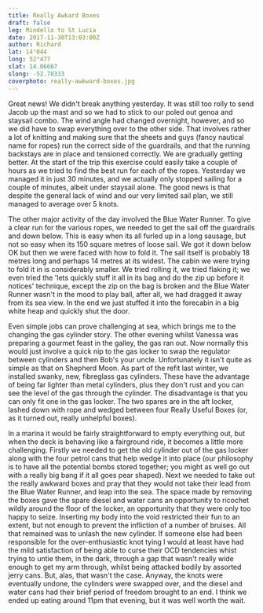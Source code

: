 ```yaml
---
title: Really Awkard Boxes
draft: false
leg: Mindello to St Lucia
date: 2017-11-30T13:03:00Z
author: Richard
lat: 14°044
long: 52°477
slat: 14.06667
slong: -52.78333
coverphoto: really-awkward-boxes.jpg
---
```

Great news! We didn't break anything yesterday. It was still too rolly to send Jacob up the mast and so we had to stick to our poled out 
genoa and staysail combo. The wind angle had changed overnight, however, and so we did have to swap everything over to the other 
side. That involves rather a lot of knitting and making sure that the sheets and guys (fancy nautical name for ropes) run the correct side of 
the guardrails, and that the running backstays are in place and tensioned correctly. We are gradually getting better. At the start of the trip 
this exercise could easily take a couple of hours as we tried to find the best run for each of the ropes. Yesterday we managed it in just 30 
minutes, and we actually only stopped sailing for a couple of minutes, albeit under staysail alone. The good news is that despite the 
general lack of wind and our very limited sail plan, we still managed to average over 5 knots.

The other major activity of the day involved the Blue Water Runner. To give a clear run for the various ropes, we needed to get the sail 
off the guardrails and down below. This is easy when its all furled up in a long sausage, but not so easy when its 150 square metres of 
loose sail. We got it down below OK but then we were faced with how to fold it. The sail itself is probably 18 metres long and perhaps 14 
metres at its widest. The cabin we were trying to fold it in is considerably smaller. We tried rolling it, we tried flaking it; we even tried the 
'lets quickly stuff it all in its bag and do the zip up before it notices' technique, except the zip on the bag is broken and the Blue Water 
Runner wasn't in the mood to play ball, after all, we had dragged it away from its sea view. In the end we just stuffed it into the forecabin 
in a big white heap and quickly shut the door.

Even simple jobs can prove challenging at sea, which brings me to the changing the gas cylinder story. The other evening whilst 
Vanessa was preparing a gourmet feast in the galley, the gas ran out. Now normally this would just involve a quick nip to the gas locker 
to swap the regulator between cylinders and then Bob's your uncle. Unfortunately it isn't quite as simple as that on Shepherd Moon. As 
part of the refit last winter, we installed swanky, new, fibreglass gas cylinders. These have the advantage of being far lighter than metal 
cylinders, plus they don't rust and you can see the level of the gas through the cylinder. The disadvantage is that you can only fit one in 
the gas locker. The two spares are in the aft locker, lashed down with rope and wedged between four Really Useful Boxes (or, as it 
turned out, really unhelpful boxes). 

In a marina it would be fairly straightforward to empty everything out, but when the deck is behaving like a fairground ride, it becomes a 
little more challenging. Firstly we needed to get the old cylinder out of the gas locker along with the four petrol cans that help wedge it into 
place (our philosophy is to have all the potential bombs stored together; you might as well go out with a really big bang if it all goes pear 
shaped).  Next we needed to take out the really awkward boxes and pray that they would not take their lead from the Blue Water 
Runner, and leap into the sea. The space made by removing the boxes gave the spare diesel and water cans an opportunity to ricochet 
wildly around the floor of the locker, an opportunity that they were only too happy to seize. Inserting my body into the void restricted their 
fun to an extent, but not enough to prevent the infliction of a number of bruises. All that remained was to unlash the new cylinder. If 
someone else had been responsible for the over-enthusiastic knot tying I would at least have had the mild satisfaction of being able to 
curse their OCD tendencies whist trying to untie them, in the dark, through a gap that wasn't really wide enough to get my arm through, 
whilst being attacked bodily by assorted jerry cans. But, alas, that wasn't the case. Anyway, the knots were eventually undone, the 
cylinders were swapped over, and the diesel and water cans had their brief period of freedom brought to an end. I think we ended up 
eating around 11pm that evening, but it was well worth the wait.
 
